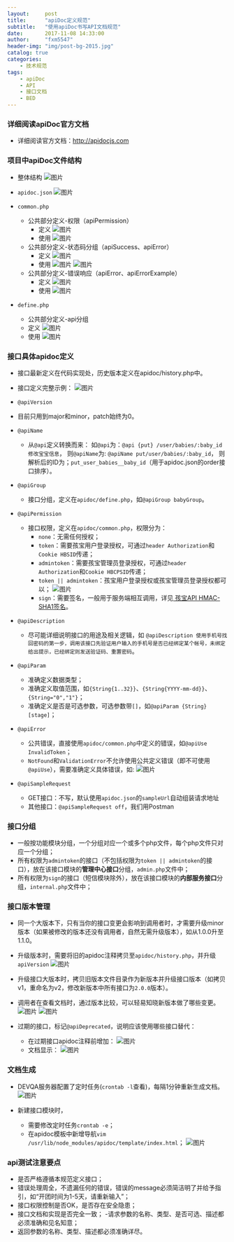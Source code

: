 ```yaml
---
layout:     post
title:      "apiDoc定义规范"
subtitle:   "使用apiDoc书写API文档规范"
date:       2017-11-08 14:33:00
author:     "fxm5547"
header-img: "img/post-bg-2015.jpg"
catalog: true
categories:
    - 技术规范
tags:
    - apiDoc
    - API
    - 接口文档
    - BED
---
```


 
### 详细阅读apiDoc官方文档
- 详细阅读官方文档：http://apidocjs.com


### 项目中apiDoc文件结构
- 整体结构
 ![图片](https://dn-coding-net-production-pp.qbox.me/40f4702d-0b3c-4c6e-8583-cefb5e7f9bec.png) 

- `apidoc.json`
 ![图片](https://dn-coding-net-production-pp.qbox.me/52ccda25-2657-4941-827f-9880abd70947.png) 

- `common.php`
  - 公共部分定义-权限（apiPermission）
    - 定义
 ![图片](https://dn-coding-net-production-pp.qbox.me/04618725-457e-417d-a428-68735221080c.png) 
    - 使用
     ![图片](https://dn-coding-net-production-pp.qbox.me/0c8ad25f-2168-42b6-bc12-af039750f659.png) 
  - 公共部分定义-状态码分组（apiSuccess、apiError）
    - 定义
 ![图片](https://dn-coding-net-production-pp.qbox.me/63afaa67-2759-42ec-a9b0-fe5b8a43ecb9.png) 
    - 使用
 ![图片](https://dn-coding-net-production-pp.qbox.me/a4bccc4f-5d1a-4975-8fe1-06059d5cb20d.png) 
 ![图片](https://dn-coding-net-production-pp.qbox.me/b25cbacf-1190-48d8-8adc-bb41762c122e.png) 
  - 公共部分定义-错误响应（apiError、apiErrorExample）
    - 定义
 ![图片](https://dn-coding-net-production-pp.qbox.me/931d2e77-a353-4efa-8ecb-b4e763be8a04.png) 
    - 使用
 ![图片](https://dn-coding-net-production-pp.qbox.me/e56365d6-5900-4561-92ff-ea270405daa6.png) 

- `define.php`
  -  公共部分定义-api分组
    - 定义
 ![图片](https://dn-coding-net-production-pp.qbox.me/ccedc23a-9648-4e08-b56d-084f24c4454b.png) 
    - 使用
 ![图片](https://dn-coding-net-production-pp.qbox.me/5c49a0c8-cb2d-44de-b053-f4dc6ed36c01.png) 


### 接口具体apidoc定义
- 接口最新定义在代码实现处，历史版本定义在apidoc/history.php中。
- 接口定义完整示例：
 ![图片](https://dn-coding-net-production-pp.qbox.me/4256566c-53e0-42c7-9d62-22bf4a9d03bf.png) 

-  `@apiVersion`
  - 目前只用到major和minor，patch始终为0。

- `@apiName`
  - 从`@api`定义转换而来：
   如`@api`为：`@api {put} /user/babies/:baby_id 修改宝宝信息`，
  则`@apiName`为: `@apiName put/user/babies/:baby_id`，
  则解析后的ID为；`put_user_babies__baby_id`（用于apidoc.json的order接口排序）。

- `@apiGroup`
  - 接口分组，定义在`apidoc/define.php`，如`@apiGroup babyGroup`。

- `@apiPermission`
  - 接口权限，定义在`apidoc/common.php`，权限分为：
    - `none`：无需任何授权；
    - `token`：需要孩宝用户登录授权，可通过`header Authorization`和`Cookie HBSID`传递；
    - `admintoken`：需要孩宝管理员登录授权，可通过`header Authorization`和`Cookie HBCPSID`传递；
    - `token || admintoken`：孩宝用户登录授权或孩宝管理员登录授权都可以；
 ![图片](https://dn-coding-net-production-pp.qbox.me/77264ae7-c1a2-4d35-98a5-a57b61c4046e.png) 
    - `sign`：需要签名，一般用于服务端相互调用，详见[ 孩宝API HMAC-SHA1签名](https://hbtown.worktile.com/drive/58f07f338341595437be627f/58f07f338341595437be62a9)。

- `@apiDescription`
  - 尽可能详细说明接口的用途及相关逻辑，如
  `@apiDescription 使用手机号找回密码的第一步，调用该接口先验证用户输入的手机号是否已经绑定某个帐号，未绑定给出提示，已经绑定则发送验证码、重置密码`。

- `@apiParam`
  - 准确定义数据类型；
  - 准确定义取值范围，如`{String{1..32}}`、`{String{YYYY-mm-dd}}`、`{String="0","1"}`；
  - 准确定义是否是可选参数，可选参数带`[]`，如`@apiParam {String} [stage]`；

- `@apiError`
  - 公共错误，直接使用`apidoc/common.php`中定义的错误，如`@apiUse InvalidToken`；
  - `NotFound`和`ValidationError`不允许使用公共定义错误（即不可使用`@apiUse`），需要准确定义具体错误，如:
 ![图片](https://dn-coding-net-production-pp.qbox.me/3fc05175-2708-427d-ac62-a6d4d5cea332.png) 

- `@apiSampleRequest`
  - GET接口：不写，默认使用`apidoc.json`的`sampleUrl`自动组装请求地址
  - 其他接口：`@apiSampleRequest off`，我们用Postman


### 接口分组
- 一般按功能模块分组，一个分组对应一个或多个php文件，每个php文件只对应一个分组；
- 所有权限为`admintoken`的接口（不包括权限为`token || admintoken`的接口），放在该接口模块的**管理中心接口**分组，`admin.php`文件中；
- 所有权限为`sign`的接口（短信模块除外），放在该接口模块的**内部服务接口**分组，`internal.php`文件中；


### 接口版本管理
- 同一个大版本下，只有当你的接口变更会影响到调用者时，才需要升级minor版本（如果被修改的版本还没有调用者，自然无需升级版本），如从1.0.0升至1.1.0。

- 升级版本时，需要将旧的apidoc注释拷贝至`apidoc/history.php`，并升级`apiVersion`
 ![图片](https://dn-coding-net-production-pp.qbox.me/2cb483b4-6c30-4a47-8eae-dd0df6415845.png) 

- 升级接口大版本时，拷贝旧版本文件目录作为新版本并升级接口版本（如拷贝v1，重命名为v2，修改新版本中所有接口为`2.0.0`版本）。

- 调用者在查看文档时，通过版本比较，可以轻易知晓新版本做了哪些变更。
 ![图片](https://dn-coding-net-production-pp.qbox.me/47958c75-6368-4034-8779-5c91b8317169.png) 
 ![图片](https://dn-coding-net-production-pp.qbox.me/3f1e483e-d9d0-4ff6-adc6-7e238c08f8bb.png) 

- 过期的接口，标记`@apiDeprecated`，说明应该使用哪些接口替代：
  - 在过期接口apidoc注释前增加：
 ![图片](https://dn-coding-net-production-pp.qbox.me/e078b65e-f246-4b1b-8777-ada84b4b6844.png) 
  - 文档显示：
 ![图片](https://dn-coding-net-production-pp.qbox.me/2671d908-fbcb-4f39-8042-1b1812941b0d.png) 


### 文档生成
- DEVQA服务器配置了定时任务(`crontab -l`查看)，每隔1分钟重新生成文档。
 ![图片](https://dn-coding-net-production-pp.qbox.me/5bf5d8c4-1d33-447c-9ae3-c2b7ed073ef9.png) 

- 新建接口模块时，
  - 需要修改定时任务`crontab -e`；
  - 在apidoc模板中新增导航`vim /usr/lib/node_modules/apidoc/template/index.html`；
 ![图片](https://dn-coding-net-production-pp.qbox.me/16ba3ef9-41e8-4c23-9992-0ad38b28dc10.png)


### api测试注意要点
- 是否严格遵循本规范定义接口；
- 错误处理周全，不遗漏任何的错误，错误的message必须简洁明了并给予指引，如“开团时间为1-5天，请重新输入”；
- 接口权限控制是否OK，是否存在安全隐患；
- 接口文档和实现是否完全一致；
-请求参数的名称、类型、是否可选、描述都必须准确和见名知意；
- 返回参数的名称、类型、描述都必须准确详尽。